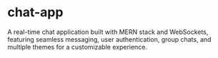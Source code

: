 # chat-app
A real-time chat application built with MERN stack and WebSockets, featuring seamless messaging, user authentication, group chats, and multiple themes for a customizable experience.

